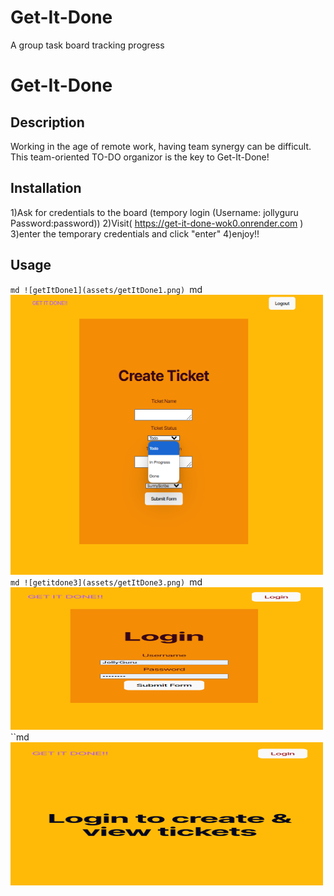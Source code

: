 # Get-It-Done
A group task board tracking progress
# Get-It-Done

## Description
Working in the age of remote work, having team synergy can be difficult. This team-oriented TO-DO organizor is the key to Get-It-Done!

## Installation

1)Ask for credentials to the board (tempory login (Username: jollyguru  Password:password))
2)Visit( https://get-it-done-wok0.onrender.com )
3)enter the temporary credentials and click "enter"
4)enjoy!!

## Usage
``md
  ![getItDone1](assets/getItDone1.png)
``md
  ![getitdone2](assets/getItDone2.png)
  ``md
  ![getitdone3](assets/getItDone3.png)
  ``md
  ![getitdone3](assets/getItDone3.png)
  ``md
  ![getitdone4](assets/getItDone4.png)
  

